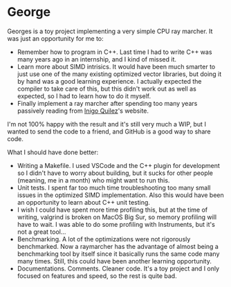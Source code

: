 # George

Georges is a toy project implementing a very simple CPU ray marcher. It was just an opportunity for me to:
- Remember how to program in C++. Last time I had to write C++ was many years ago in an internship, and I kind of missed it.
- Learn more about SIMD intrisics. It would have been much smarter to just use one of the many existing optimized vector libraries, but doing it by hand was a good learning experience. I actually expected  the compiler to take care of this, but this didn't work out as well as expected, so I had to learn how to do it myself.
- Finally implement a ray marcher after spending too many years passively reading from [Inigo Quilez](https://www.iquilezles.org/)'s website.

I'm not 100% happy with the result and it's still very much a WIP, but I wanted to send the code to a friend, and GitHub is a good way to share code.

What I should have done better:
- Writing a Makefile. I used VSCode and the C++ plugin for development so I didn't have to worry about building, but it sucks for other people (meaning, me in a month) who might want to run this.
- Unit tests. I spent far too much time troubleshooting too many small issues in the optimized SIMD implementation. Also this would have been an opportunity to learn about C++ unit testing.
-  I wish I could have spent more time profiling this, but at the time of writing, valgrind is broken on MacOS Big Sur, so memory profiling will have to wait. I was able to do some profiling with Instruments, but it's not a great tool...
- Benchmarking. A lot of the optimizations were not rigorously benchmarked. Now a raymarcher has the advantage of almost being a benchmarking tool by itself since it basically runs the same code many many times. Still, this could have been another learning opportunity. 
- Documentations. Comments. Cleaner code. It's a toy project and I only focused on features and speed, so the rest is quite bad.